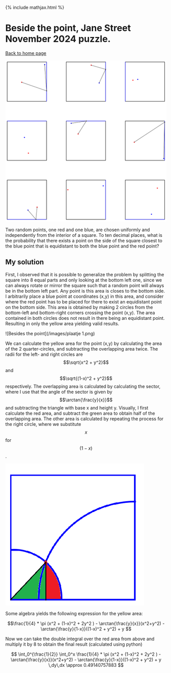 {% include mathjax.html %}
# Beside the point, Jane Street November 2024 puzzle.
[Back to home page](README.md)


![Besides the point](/images/november-2024.png)

Two random points, one red and one blue, are chosen uniformly and independently from the interior of a square. To ten decimal places, what is the probability that there exists a point on the side of the square closest to the blue point that is equidistant to both the blue point and the red point?

## My solution

First, I observed that it is possible to generalize the problem by splitting the square into 8 equal parts and only looking at the bottom left one, since we can always rotate or mirror the square such that a random point will always be in the bottom left part. Any point is this area is closes to the bottom side. I arbitrarily place a blue point at coordinates (x,y) in this area, and consider where the red point has to be placed for there to exist an equidistant point on the bottom side. This area is obtained by making 2 circles from the bottom-left and bottom-right corners crossing the point (x,y). The area contained in both circles does not result in there being an equidistant point. Resulting in only the yellow area yielding valid results. 

![Besides the point](/images/plaatje 1.png)

We can calculate the yellow area for the point (x,y) by calculating the area of the 2 quarter-circles, and subtracting the overlapping area twice. The radii for the left- and right circles are $$\sqrt{x^2 + y^2}$$ and $$\sqrt{(1-x)^2 + y^2}$$ respectively. The overlapping area is calculated by calculating the sector, where I use that the angle of the sector is given by $$\arctan{\frac{y}{x}}$$ and subtracting the triangle with base x and height y. Visually, I first calculate the red area, and subtract the green area to obtain half of the overlapping area. The other area is calculated by repeating the process for the right circle, where we substitute $$x$$ for $$(1-x)$$.


![Besides the point](/images/plaatje2.png)


Some algebra yields the following expression for the yellow area:

$$\frac{1}{4} * \pi (x^2 + (1-x)^2 + 2y^2 ) - \arctan{\frac{y}{x}}(x^2+y^2) - \arctan{\frac{y}{1-x}}((1-x)^2 + y^2) + y $$

Now we can take the double integral over the red area from above and multiply it by 8 to obtain the final result (calculated using python)

$$ \int_0^{\frac{1}{2}} \int_0^x \frac{1}{4} * \pi (x^2 + (1-x)^2 + 2y^2 ) - \arctan{\frac{y}{x}}(x^2+y^2) - \arctan{\frac{y}{1-x}}((1-x)^2 + y^2) + y \,dy\,dx \approx 0.49140757883 $$


